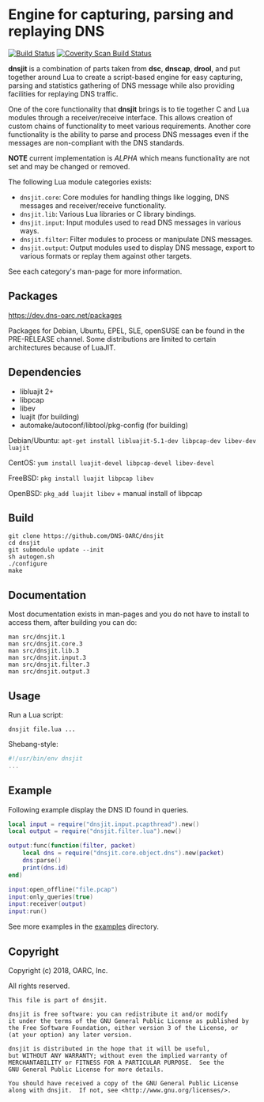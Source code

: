 # Engine for capturing, parsing and replaying DNS

[![Build Status](https://travis-ci.org/DNS-OARC/dnsjit.svg?branch=develop)](https://travis-ci.org/DNS-OARC/dnsjit) [![Coverity Scan Build Status](https://scan.coverity.com/projects/15008/badge.svg)](https://scan.coverity.com/projects/dns-oarc-dnsjit)

**dnsjit** is a combination of parts taken from **dsc**, **dnscap**, **drool**,
and put together around Lua to create a script-based engine for easy
capturing, parsing and statistics gathering of DNS message while also
providing facilities for replaying DNS traffic.

One of the core functionality that **dnsjit** brings is to tie together C
and Lua modules through a receiver/receive interface.
This allows creation of custom chains of functionality to meet various
requirements.
Another core functionality is the ability to parse and process DNS messages
even if the messages are non-compliant with the DNS standards.

**NOTE** current implementation is _ALPHA_ which means functionality are not
set and may be changed or removed.

The following Lua module categories exists:
- `dnsjit.core`: Core modules for handling things like logging, DNS messages and receiver/receive functionality.
- `dnsjit.lib`: Various Lua libraries or C library bindings.
- `dnsjit.input`: Input modules used to read DNS messages in various ways.
- `dnsjit.filter`: Filter modules to process or manipulate DNS messages.
- `dnsjit.output`: Output modules used to display DNS message, export to various formats or replay them against other targets.

See each category's man-page for more information.

## Packages

https://dev.dns-oarc.net/packages

Packages for Debian, Ubuntu, EPEL, SLE, openSUSE can be found in the
PRE-RELEASE channel. Some distributions are limited to certain
architectures because of LuaJIT.

## Dependencies

- libluajit 2+
- libpcap
- libev
- luajit (for building)
- automake/autoconf/libtool/pkg-config (for building)

Debian/Ubuntu: `apt-get install libluajit-5.1-dev libpcap-dev libev-dev luajit`

CentOS: `yum install luajit-devel libpcap-devel libev-devel`

FreeBSD: `pkg install luajit libpcap libev`

OpenBSD: `pkg_add luajit libev` + manual install of libpcap

## Build

```shell
git clone https://github.com/DNS-OARC/dnsjit
cd dnsjit
git submodule update --init
sh autogen.sh
./configure
make
```

## Documentation

Most documentation exists in man-pages and you do not have to install to
access them, after building you can do:

```shell
man src/dnsjit.1
man src/dnsjit.core.3
man src/dnsjit.lib.3
man src/dnsjit.input.3
man src/dnsjit.filter.3
man src/dnsjit.output.3
```

## Usage

Run a Lua script:

```shell
dnsjit file.lua ...
```

Shebang-style:
```lua
#!/usr/bin/env dnsjit
...
```

## Example

Following example display the DNS ID found in queries.

```lua
local input = require("dnsjit.input.pcapthread").new()
local output = require("dnsjit.filter.lua").new()

output:func(function(filter, packet)
    local dns = require("dnsjit.core.object.dns").new(packet)
    dns:parse()
    print(dns.id)
end)

input:open_offline("file.pcap")
input:only_queries(true)
input:receiver(output)
input:run()
```

See more examples in the [examples](https://github.com/DNS-OARC/dnsjit/tree/develop/examples) directory.

## Copyright

Copyright (c) 2018, OARC, Inc.

All rights reserved.

```
This file is part of dnsjit.

dnsjit is free software: you can redistribute it and/or modify
it under the terms of the GNU General Public License as published by
the Free Software Foundation, either version 3 of the License, or
(at your option) any later version.

dnsjit is distributed in the hope that it will be useful,
but WITHOUT ANY WARRANTY; without even the implied warranty of
MERCHANTABILITY or FITNESS FOR A PARTICULAR PURPOSE.  See the
GNU General Public License for more details.

You should have received a copy of the GNU General Public License
along with dnsjit.  If not, see <http://www.gnu.org/licenses/>.
```
